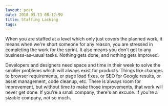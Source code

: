 ```yaml
---
layout: post
date: 2018-03-13 08:12:59
title: Staffing Lacking
tags: 
---
```


When you are staffed at a level which only just covers the planned work, it means when we're short someone for any reason, you are stressed in completing the work for the sprint. It also means you don't get to any business-as-usual tasks. Nothing gets done, and nothing gets improved.

Developers and designers need space and time in their week to solve the smaller problems which will always exist for products. Things like changes to browser requirements, or page load fixes, or SEO for Google results, or asset management, code cleanup, etc. There is always room for improvement, but without time to make those improvements, that work will never get done. If you're a small company, there's an excuse. If you're a sizable company, not so much.